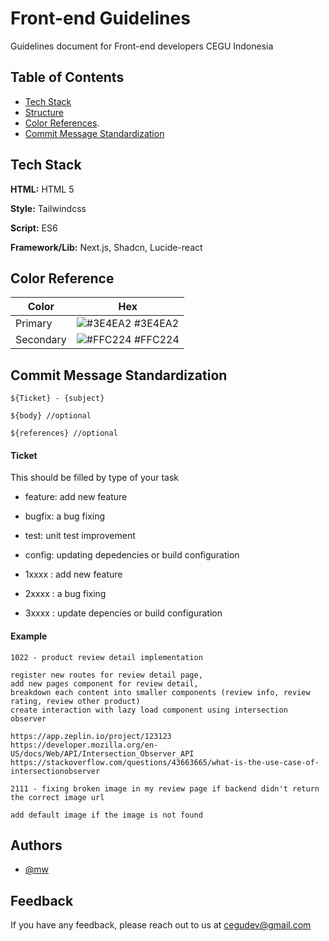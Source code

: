 
# Front-end Guidelines

Guidelines document for Front-end developers CEGU Indonesia


## Table of Contents

 - [Tech Stack](https://github.com/CEGUDEV/Front-end-Guidelines/main/README.md#tech-stack)
 - [Structure](https://github.com/matiassingers/awesome-readme)
 - [Color References](https://github.com/CEGUDEV/Front-end-Guidelines/main/README.md#color-reference).
 - [Commit Message Standardization](https://github.com/CEGUDEV/Front-end-Guidelines/main/README.md#commit-message-standardization)


## Tech Stack

**HTML:** HTML 5

**Style:** Tailwindcss

**Script:** ES6

**Framework/Lib:** Next.js, Shadcn, Lucide-react


## Color Reference

| Color             | Hex                                                                |
| ----------------- | ------------------------------------------------------------------ |
| Primary | ![#3E4EA2](https://via.placeholder.com/10/3E4EA2?text=+) #3E4EA2 |
| Secondary | ![#FFC224](https://via.placeholder.com/10/FFC224?text=+) #FFC224 |



## Commit Message Standardization
```git
${Ticket} - {subject}

${body} //optional

${references} //optional
```

#### Ticket
This should be filled by type of your task
 
- feature: add new feature
- bugfix: a bug fixing
- test: unit test improvement
- config: updating depedencies or build configuration

- 1xxxx : add new feature
- 2xxxx : a bug fixing
- 3xxxx : update depencies or build configuration

#### Example

```
1022 - product review detail implementation

register new routes for review detail page,
add new pages component for review detail,
breakdown each content into smaller components (review info, review rating, review other product)
create interaction with lazy load component using intersection observer

https://app.zeplin.io/project/123123
https://developer.mozilla.org/en-US/docs/Web/API/Intersection_Observer_API
https://stackoverflow.com/questions/43663665/what-is-the-use-case-of-intersectionobserver
```

```
2111 - fixing broken image in my review page if backend didn't return the correct image url

add default image if the image is not found 
```
## Authors

- [@mw](https://github.com/MlkyWayy)


## Feedback

If you have any feedback, please reach out to us at cegudev@gmail.com
